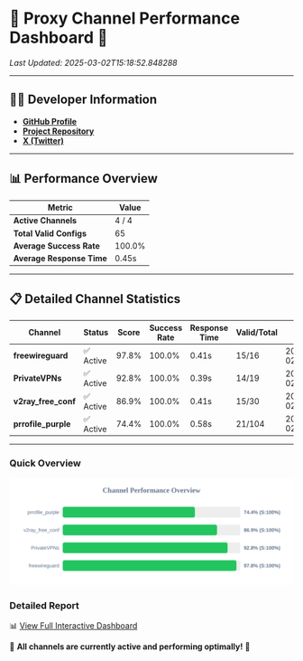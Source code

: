# 🌟 Proxy Channel Performance Dashboard 🌟

_Last Updated: 2025-03-02T15:18:52.848288_

---

## 👩‍💻 Developer Information

- **[GitHub Profile](https://github.com/4n0nymou3)**  
- **[Project Repository](https://github.com/4n0nymou3/multi-proxy-config-fetcher)**  
- **[X (Twitter)](https://x.com/4n0nymou3)**  

---

## 📊 Performance Overview

| Metric                | Value       |
|-----------------------|-------------|
| **Active Channels**   | 4 / 4       |
| **Total Valid Configs** | 65          |
| **Average Success Rate** | 100.0%      |
| **Average Response Time** | 0.45s       |

---

## 📋 Detailed Channel Statistics

| Channel          | Status     | Score  | Success Rate | Response Time | Valid/Total | Last Success               |
|------------------|------------|--------|--------------|---------------|-------------|----------------------------|
| **freewireguard**  | ✅ Active  | 97.8%  | 100.0% | 0.41s         | 15/16       | 2025-03-02T15:18:52.846641 |
| **PrivateVPNs**  | ✅ Active  | 92.8%  | 100.0% | 0.39s         | 14/19       | 2025-03-02T15:18:52.409175 |
| **v2ray_free_conf**  | ✅ Active  | 86.9%  | 100.0% | 0.41s         | 15/30       | 2025-03-02T15:18:51.985732 |
| **prrofile_purple**  | ✅ Active  | 74.4%  | 100.0% | 0.58s         | 21/104       | 2025-03-02T15:18:51.512578 |

---

### Quick Overview
<div align="center">
  <a href="https://raw.githubusercontent.com/nullluser/NullRepo/refs/heads/main/assets/channel_stats_chart.svg">
    <img src="https://raw.githubusercontent.com/nullluser/NullRepo/refs/heads/main/assets/channel_stats_chart.svg" alt="Source Performance Statistics" width="800">
  </a>
</div>

### Detailed Report
📊 [View Full Interactive Dashboard](https://htmlpreview.github.io/?https://github.com/nullluser/NullRepo/blob/main/assets/performance_report.html)

🎉 **All channels are currently active and performing optimally!** 🎉
